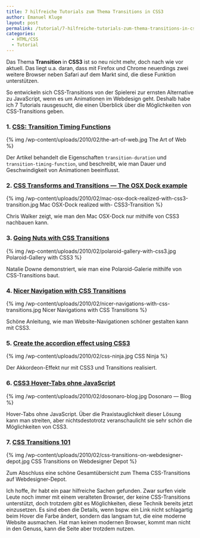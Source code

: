 ```yaml
---
title: 7 hilfreiche Tutorials zum Thema Transitions in CSS3
author: Emanuel Kluge
layout: post
permalink: /tutorial/7-hilfreiche-tutorials-zum-thema-transitions-in-css3/
categories:
  - HTML/CSS
  - Tutorial
---
```


Das Thema **Transition** in **CSS3** ist so neu nicht mehr, doch nach wie vor aktuell. Das liegt u.a. daran, dass mit Firefox und Chrome neuerdings zwei weitere Browser neben Safari auf dem Markt sind, die diese Funktion unterstützen.

So entwickeln sich CSS-Transitions von der Spielerei zur ernsten Alternative zu JavaScript, wenn es um Animationen im Webdesign geht. Deshalb habe ich 7 Tutorials rausgesucht, die einen Überblick über die Möglichkeiten von CSS-Transitions geben.

### 1. [CSS: Transition Timing Functions](http://www.the-art-of-web.com/css/timing-function/)

{% img /wp-content/uploads/2010/02/the-art-of-web.jpg The Art of Web %}

Der Artikel behandelt die Eigenschaften `transition-duration` und `transition-timing-function`, und beschreibt, wie man Dauer und Geschwindigkeit von Animationen beeinflusst.

### 2. [CSS Transforms and Transitions &mdash; The OSX Dock example](http://thechriswalker.net/2009-03/more-webkit-goodies-css-transforms-and-transitions-the-osx-dock-example.html)

{% img /wp-content/uploads/2010/02/mac-osx-dock-realized-with-css3-transition.jpg Mac OSX-Dock realized with- CSS3-Transition %}

Chris Walker zeigt, wie man den Mac OSX-Dock nur mithilfe von CSS3 nachbauen kann.

### 3. [Going Nuts with CSS Transitions](http://24ways.org/2009/going-nuts-with-css-transitions)

{% img /wp-content/uploads/2010/02/polaroid-gallery-with-css3.jpg Polaroid-Gallery with CSS3 %}

Natalie Downe demonstriert, wie man eine Polaroid-Galerie mithilfe von CSS-Transitions baut.

### 4. [Nicer Navigation with CSS Transitions](http://www.newmediacampaigns.com/page/nicer-navigation-with-css-transitions)

{% img /wp-content/uploads/2010/02/nicer-navigations-with-css-transitions.jpg Nicer Navigations with CSS Transitions %}

Schöne Anleitung, wie man Website-Navigationen schöner gestalten kann mit CSS3.

### 5. [Create the accordion effect using CSS3](http://www.thecssninja.com/css/accordian-effect-using-css)

{% img /wp-content/uploads/2010/02/css-ninja.jpg CSS Ninja %}

Der Akkordeon-Effekt nur mit CSS3 und Transitions realisiert.

### 6. [CSS3 Hover-Tabs ohne JavaScript](http://www.dosonaro.com/css3-hover-tabs-ohne-javascript/)

{% img /wp-content/uploads/2010/02/dosonaro-blog.jpg Dosonaro &mdash; Blog %}

Hover-Tabs ohne JavaScript. Über die Praxistauglichkeit dieser Lösung kann man streiten, aber nichtsdestotrotz veranschaulicht sie sehr schön die Möglichkeiten von CSS3.

### 7. [CSS Transitions 101](http://www.webdesignerdepot.com/2010/01/css-transitions-101/)

{% img /wp-content/uploads/2010/02/css-transitions-on-webdesigner-depot.jpg CSS Transitions on Webdesigner Depot %}

Zum Abschluss eine schöne Gesamtübersicht zum Thema CSS-Transitions auf Webdesigner-Depot.

Ich hoffe, ihr habt ein paar hilfreiche Sachen gefunden. Zwar surfen viele Leute noch immer mit einem veralteten Browser, der keine CSS-Transitions unterstützt, doch trotzdem gibt es Möglichkeiten, diese Technik bereits jetzt einzusetzen. Es sind eben die Details, wenn bspw. ein Link nicht schlagartig beim Hover die Farbe ändert, sondern das langsam tut, die eine moderne Website ausmachen. Hat man keinen modernen Browser, kommt man nicht in den Genuss, kann die Seite aber trotzdem nutzen.
